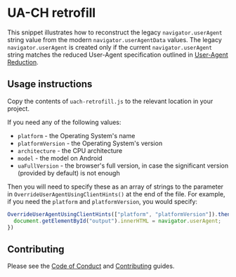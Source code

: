 # UA-CH retrofill

This snippet illustrates how to reconstruct the legacy `navigator.userAgent`
string value from the modern `navigator.userAgentData` values. The legacy
`navigator.userAgent` is created only if the current `navigator.userAgent`
string matches the reduced User-Agent specification outlined in
[User-Agent Reduction](https://www.chromium.org/updates/ua-reduction).

## Usage instructions

Copy the contents of `uach-retrofill.js` to the relevant location in your project.

If you need any of the following values:

* `platform` - the Operating System's name
* `platformVersion` - the Operating System's version
* `architecture` - the CPU architecture
* `model` - the model on Android
* `uaFullVersion` - the browser's full version, in case the significant version (provided by default) is not enough

Then you will need to specify these as an array of strings to the parameter in `OverrideUserAgentUsingClientHints()` at the end of the file. For example, if you need the `platform` and `platformVersion`, you would specify:

```js
OverrideUserAgentUsingClientHints(["platform", "platformVersion"]).then(() => {
  document.getElementById("output").innerHTML = navigator.userAgent;
})
```

## Contributing

Please see the [Code of Conduct](docs/code-of-conduct.md) and [Contributing](docs/contributing.md) guides.
